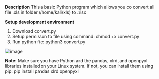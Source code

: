 **Description**
This a basic Python program which allows you co convert all file .xls in folder (/home/kali/xls) to .xlsx

**Setup development environment**
1. Download convert.py
2. Setup permisson to file using command:
chmod +x convert.py
3. Run python file:
python3 convert.py


![image](https://github.com/hungkh/convertxlstoxlsx/assets/32479352/d8ab67e5-ec9e-4350-ad30-0b5c5f506212)


**Note:** Make sure you have Python and the pandas, xlrd, and openpyxl libraries installed on your Linux system. If not, you can install them using pip:
pip install pandas xlrd openpyxl
